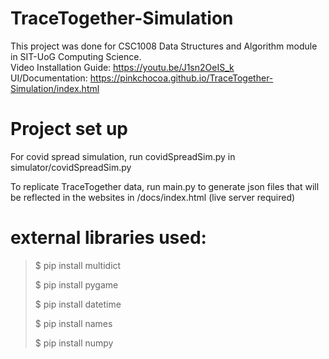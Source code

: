 # TraceTogether-Simulation
This project was done for CSC1008 Data Structures and Algorithm module in SIT-UoG Computing Science. <br>
Video Installation Guide: https://youtu.be/J1sn2OeIS_k <br>
UI/Documentation: https://pinkchocoa.github.io/TraceTogether-Simulation/index.html

# Project set up
For covid spread simulation, run covidSpreadSim.py in simulator/covidSpreadSim.py

To replicate TraceTogether data, run main.py to generate json files that will be reflected in the websites in /docs/index.html (live server required)

# external libraries used:

> $ pip install multidict
> 
> $ pip install pygame
> 
> $ pip install datetime
> 
> $ pip install names
> 
> $ pip install numpy





